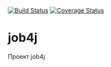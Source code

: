 [![Build Status](https://travis-ci.org/Deta4ed/job4j.svg?branch=master)](https://travis-ci.org/Deta4ed/job4j)
[![Coverage Status](https://codecov.io/gh/Deta4ed/job4j/branch/master/graph/badge.svg)](https://codecov.io/gh/Deta4ed/junior)

# job4j
Проект job4j